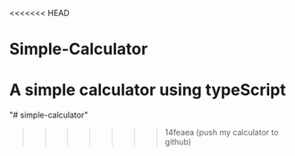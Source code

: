 <<<<<<< HEAD
# Simple-Calculator
A simple calculator using typeScript
=======
"# simple-calculator" 
>>>>>>> 14feaea (push my calculator to github)
